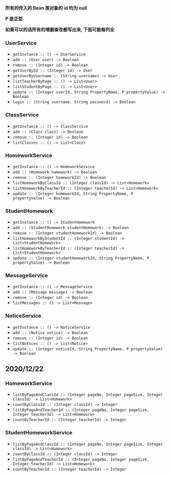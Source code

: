 **所有的传入的 Bean 类对象的 id 均为 null**

**P 是泛型**

**如果可以的话所有的增删查改都写出来, 下面可能每列全**

### UserService
- `getInstance :: () -> UserService`
- `add :: (User user) -> Boolean`
- `remove :: (Integer id) -> Boolean`
- `getUserById :: (Integer id) -> User`
- `getUserByUsername :: (String username) -> User`
- `listTeacherByPage :: () -> List<User>`
- `listStudentByPage :: () -> List<User>`
- `update :: (Integer userId, String PropertyName, P propertyValue) -> Boolean`
- `login :: (String username, String password) -> Boolean`

### ClassService
- `getInstance :: () -> ClassService`
- `add :: (Clazz clazz) -> Boolean`
- `remove :: (Integer id) -> Boolean`
- `listClasses :: () -> List<Clazz>`

### HomeworkService
- `getInstance :: () -> HomeworkService`
- `add :: (Homework homework) -> Boolean`
- `remove :: (Integer homeworkId) -> Boolean`
- `listHomeworkByClassId :: (Integer classId) -> List<Homework>`
- `listHomeworkByTeacherId :: (Integer teacherId) -> List<Homework>`
- `update :: (Integer homeworkId, String PropertyName, P propertyValue) -> Boolean`

### StudentHomework
- `getInstance :: () -> StudentHomework`
- `add :: (StudentHomework studentHomework) -> Boolean`
- `remove :: (Integer studentHomeworkId) -> Boolean`
- `listHomeworkByStudentId :: (Integer studentId) -> List<StudentHomework>`
- `listHomeworkByTeacherId :: (Integer teacherId) -> List<StudentHomework>`
- `update :: (Integer studentHomeworkId, String PropertyName, P propertyValue) -> Boolean`

### MessageService
- `getInstance :: () -> MessageService`
- `add :: (Message message) -> Boolean`
- `remove :: (Integer id) -> Boolean`
- `listMessages :: () -> List<Message>`

### NoticeService
- `getInstance :: () -> NoticeService`
- `add :: (Notice notice) -> Boolean`
- `remove :: (Integer id) -> Boolean`
- `listNotices :: () -> List<Notice>`
- `update :: (Integer noticeId, String PropertyName, P propertyValue) -> Boolean`

## 2020/12/22

### HomeworkService
- `listByPageAndClassId :: (Integer pageNo, Integer pageSize, Integer classId) -> List<Homework>`
- `countByClassId :: (Integer classId) -> Integer`
- `listByPageAndTeacherId :: (Integer pageNo, Integer pageSize, Integer teacherId) -> List<Homework>`
- `countByTeacherId :: (Integer teacherId) -> Integer`

### StudentHomeworkService
- `listByPageAndClassId :: (Integer pageNo, Integer pageSize, Integer classId) -> List<Homework>`
- `countByClassId :: (Integer classId) -> Integer`
- `listByPageAndTeacherId :: (Integer pageNo, Integer pageSize, Integer teacherId) -> List<Homework>`
- `countByTeacherId :: (Integer teacherId) -> Integer`